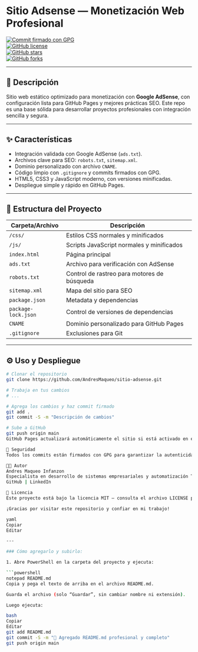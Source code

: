 # Sitio Adsense — Monetización Web Profesional

[![Commit firmado con GPG](https://img.shields.io/badge/Commit-Firmado-green.svg)](https://github.com/AndresMaqueo/sitio-adsense/commits/main)  
[![GitHub license](https://img.shields.io/github/license/AndresMaqueo/sitio-adsense.svg)](LICENSE)  
[![GitHub stars](https://img.shields.io/github/stars/AndresMaqueo/sitio-adsense.svg?style=social)](https://github.com/AndresMaqueo/sitio-adsense/stargazers)  
[![GitHub forks](https://img.shields.io/github/forks/AndresMaqueo/sitio-adsense.svg?style=social)](https://github.com/AndresMaqueo/sitio-adsense/network)  

---

## 🚀 Descripción

Sitio web estático optimizado para monetización con **Google AdSense**, con configuración lista para GitHub Pages y mejores prácticas SEO. Este repo es una base sólida para desarrollar proyectos profesionales con integración sencilla y segura.

---

## ✨ Características

- Integración validada con Google AdSense (`ads.txt`).
- Archivos clave para SEO: `robots.txt`, `sitemap.xml`.
- Dominio personalizado con archivo `CNAME`.
- Código limpio con `.gitignore` y commits firmados con GPG.
- HTML5, CSS3 y JavaScript moderno, con versiones minificadas.
- Despliegue simple y rápido en GitHub Pages.

---

## 📂 Estructura del Proyecto

| Carpeta/Archivo    | Descripción                                 |
|--------------------|---------------------------------------------|
| `/css/`            | Estilos CSS normales y minificados           |
| `/js/`             | Scripts JavaScript normales y minificados    |
| `index.html`       | Página principal                             |
| `ads.txt`          | Archivo para verificación con AdSense       |
| `robots.txt`       | Control de rastreo para motores de búsqueda |
| `sitemap.xml`      | Mapa del sitio para SEO                       |
| `package.json`     | Metadata y dependencias                       |
| `package-lock.json`| Control de versiones de dependencias         |
| `CNAME`            | Dominio personalizado para GitHub Pages      |
| `.gitignore`       | Exclusiones para Git                           |

---

## ⚙️ Uso y Despliegue

```bash
# Clonar el repositorio
git clone https://github.com/AndresMaqueo/sitio-adsense.git

# Trabaja en tus cambios
# ...

# Agrega los cambios y haz commit firmado
git add .
git commit -S -m "Descripción de cambios"

# Sube a GitHub
git push origin main
GitHub Pages actualizará automáticamente el sitio si está activado en el repositorio.

🔐 Seguridad
Todos los commits están firmados con GPG para garantizar la autenticidad y la integridad del código. Esto aporta confianza y profesionalismo a tu proyecto.

👨‍💻 Autor
Andres Maqueo Infanzon
Especialista en desarrollo de sistemas empresariales y automatización TI segura.
GitHub | LinkedIn

📄 Licencia
Este proyecto está bajo la licencia MIT — consulta el archivo LICENSE para más detalles.

¡Gracias por visitar este repositorio y confiar en mi trabajo!

yaml
Copiar
Editar

---

### Cómo agregarlo y subirlo:

1. Abre PowerShell en la carpeta del proyecto y ejecuta:

```powershell
notepad README.md
Copia y pega el texto de arriba en el archivo README.md.

Guarda el archivo (solo “Guardar”, sin cambiar nombre ni extensión).

Luego ejecuta:

bash
Copiar
Editar
git add README.md
git commit -S -m "📝 Agregado README.md profesional y completo"
git push origin main
